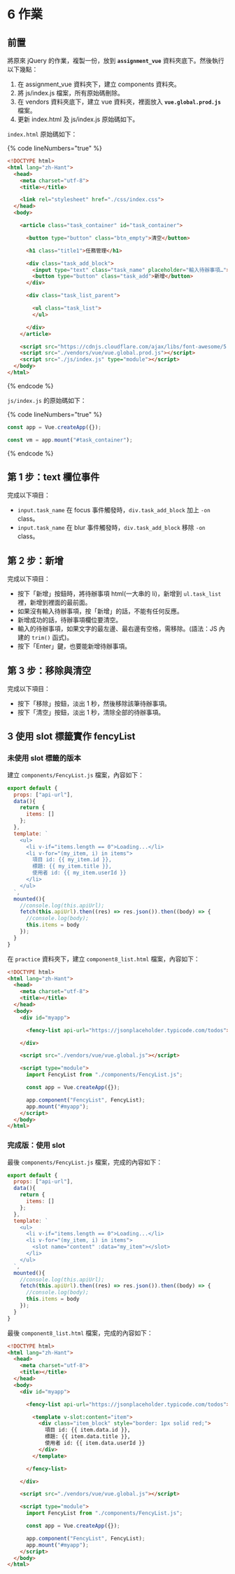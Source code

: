 # 6 作業

## 前置

將原來 jQuery 的作業，複製一份，放到 **`assignment_vue`** 資料夾底下。然後執行以下幾點：

1. 在 assignment\_vue 資料夾下，建立 components 資料夾。
2. 將 js/index.js 檔案，所有原始碼刪除。
3. 在 vendors 資料夾底下，建立 vue 資料夾，裡面放入 **`vue.global.prod.js`** 檔案。
4. 更新 index.html 及 js/index.js 原始碼如下。

`index.html` 原始碼如下：

{% code lineNumbers="true" %}
```html
<!DOCTYPE html>
<html lang="zh-Hant">
  <head>
    <meta charset="utf-8">
    <title></title>

    <link rel="stylesheet" href="./css/index.css">
  </head>
  <body>

    <article class="task_container" id="task_container">

      <button type="button" class="btn_empty">清空</button>

      <h1 class="title1">任務管理</h1>

      <div class="task_add_block">
        <input type="text" class="task_name" placeholder="輸入待辦事項…">
        <button type="button" class="task_add">新增</button>
      </div>

      <div class="task_list_parent">

        <ul class="task_list">
        </ul>

      </div>
    </article>

    <script src="https://cdnjs.cloudflare.com/ajax/libs/font-awesome/5.13.0/js/all.min.js"></script>
    <script src="./vendors/vue/vue.global.prod.js"></script>
    <script src="./js/index.js" type="module"></script>
  </body>
</html>

```
{% endcode %}

`js/index.js` 的原始碼如下：

{% code lineNumbers="true" %}
```javascript
const app = Vue.createApp({});

const vm = app.mount("#task_container");
```
{% endcode %}



## 第 1 步：text 欄位事件

完成以下項目：

* `input.task_name` 在 focus 事件觸發時，`div.task_add_block` 加上 `-on` class。
* `input.task_name` 在 blur 事件觸發時，`div.task_add_block` 移除 `-on` class。



## 第 2 步：新增

完成以下項目：

* 按下「新增」按鈕時，將待辦事項 html(一大串的 li)，新增到 `ul.task_list` 裡，新增到裡面的最前面。
* 如果沒有輸入待辦事項，按「新增」的話，不能有任何反應。
* 新增成功的話，待辦事項欄位要清空。
* 輸入的待辦事項，如果文字的最左邊、最右邊有空格，需移除。(語法：JS 內建的 `trim()` 函式)。
* 按下「Enter」鍵，也要能新增待辦事項。



## 第 3 步：移除與清空

完成以下項目：

* 按下「移除」按鈕，淡出 1 秒，然後移除該筆待辦事項。
* 按下「清空」按鈕，淡出 1 秒，清除全部的待辦事項。



## 3 使用 slot 標籤實作 fencyList

### 未使用 slot 標籤的版本

建立 `components/FencyList.js` 檔案，內容如下：

```javascript
export default {
  props: ["api-url"],
  data(){
    return {
      items: []
    };
  },
  template: `
    <ul>
      <li v-if="items.length == 0">Loading...</li>
      <li v-for="(my_item, i) in items">
        項目 id: {{ my_item.id }},
        標題: {{ my_item.title }},
        使用者 id: {{ my_item.userId }}
      </li>
    </ul>
  `,
  mounted(){
    //console.log(this.apiUrl);
    fetch(this.apiUrl).then((res) => res.json()).then((body) => {
      //console.log(body);
      this.items = body
    });
  }
}
```



在 `practice` 資料夾下，建立 `component8_list.html` 檔案，內容如下：

```html
<!DOCTYPE html>
<html lang="zh-Hant">
  <head>
    <meta charset="utf-8">
    <title></title>
  </head>
  <body>
    <div id="myapp">

      <fency-list api-url="https://jsonplaceholder.typicode.com/todos"></fency-list>

    </div>

    <script src="./vendors/vue/vue.global.js"></script>

    <script type="module">
      import FencyList from "./components/FencyList.js";

      const app = Vue.createApp({});

      app.component("FencyList", FencyList);
      app.mount("#myapp");
    </script>
  </body>
</html>
```



### 完成版：使用 slot

最後 `components/FencyList.js` 檔案，完成的內容如下：

```javascript
export default {
  props: ["api-url"],
  data(){
    return {
      items: []
    };
  },
  template: `
    <ul>
      <li v-if="items.length == 0">Loading...</li>
      <li v-for="(my_item, i) in items">
        <slot name="content" :data="my_item"></slot>
      </li>
    </ul>
  `,
  mounted(){
    //console.log(this.apiUrl);
    fetch(this.apiUrl).then((res) => res.json()).then((body) => {
      //console.log(body);
      this.items = body
    });
  }
}
```



最後 `component8_list.html` 檔案，完成的內容如下：

```html
<!DOCTYPE html>
<html lang="zh-Hant">
  <head>
    <meta charset="utf-8">
    <title></title>
  </head>
  <body>
    <div id="myapp">

      <fency-list api-url="https://jsonplaceholder.typicode.com/todos">

        <template v-slot:content="item">
          <div class="item_block" style="border: 1px solid red;">
            項目 id: {{ item.data.id }},
            標題: {{ item.data.title }},
            使用者 id: {{ item.data.userId }}
          </div>
        </template>

      </fency-list>

    </div>

    <script src="./vendors/vue/vue.global.js"></script>

    <script type="module">
      import FencyList from "./components/FencyList.js";

      const app = Vue.createApp({});

      app.component("FencyList", FencyList);
      app.mount("#myapp");
    </script>
  </body>
</html>

```





